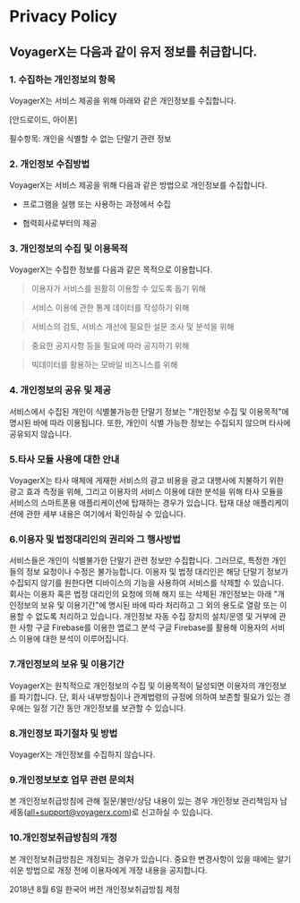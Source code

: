 Privacy Policy
==============
VoyagerX는 다음과 같이 유저 정보를 취급합니다.
---------------------------------------

### 1. 수집하는 개인정보의 항목
VoyagerX는 서비스 제공을 위해 아래와 같은 개인정보를 수집합니다.

[안드로이드, 아이폰]

필수항목: 개인을 식별할 수 없는 단말기 관련 정보

### 2. 개인정보 수집방법
VoyagerX는 서비스 제공을 위해 다음과 같은 방법으로 개인정보를 수집합니다.

* 프로그램을 실행 또는 사용하는 과정에서 수집

* 협력회사로부터의 제공

### 3. 개인정보의 수집 및 이용목적

VoyagerX는 수집한 정보를 다음과 같은 목적으로 이용합니다.

>이용자가 서비스를 원활히 이용할 수 있도록 돕기 위해

>서비스 이용에 관한 통계 데이터를 작성하기 위해

>서비스의 검토, 서비스 개선에 필요한 설문 조사 및 분석을 위해

>중요한 공지사항 등을 필요에 따라 공지하기 위해

>빅데이터를 활용하는 모바일 비즈니스를 위해

### 4. 개인정보의 공유 및 제공
서비스에서 수집된 개인이 식별불가능한 단말기 정보는 "개인정보 수집 및 이용목적"에 명시된 바에 따라 이용됩니다. 또한, 개인이 식별 가능한 정보는 수집되지 않으며 타사에 공유되지 않습니다.

### 5.타사 모듈 사용에 대한 안내
VoyagerX는 타사 매체에 게재한 서비스의 광고 비용을 광고 대행사에 지불하기 위한 광고 효과 측정을 위해, 그리고 이용자의 서비스 이용에 대한 분석을 위해 타사 모듈을 서비스의 스마트폰용 애플리케이션에 탑재하는 경우가 있습니다. 탑재 대상 애플리케이션에 관한 세부 내용은 여기에서 확인하실 수 있습니다.

### 6.이용자 및 법정대리인의 권리와 그 행사방법
서비스들은 개인이 식별불가한 단말기 관련 정보만 수집합니다. 그러므로, 특정한 개인들의 정보 요청이나 수정은 불가능합니다.
이용자 및 법정 대리인은 해당 단말기 정보가 수집되지 않기를 원한다면 디바이스의 기능을 사용하여 서비스를 삭제할 수 있습니다.
회사는 이용자 혹은 법정 대리인의 요청에 의해 해지 또는 삭제된 개인정보는 아래 "개인정보의 보유 및 이용기간"에 명시된 바에 따라 처리하고 그 외의 용도로 열람 또는 이용할 수 없도록 처리하고 있습니다.
개인정보 자동 수집 장치의 설치/운영 및 거부에 관한 사항
구글 Firebase를 이용한 앱로그 분석
구글 Firebase를 활용해 이용자의 서비스 이용에 대한 분석이 이루어집니다.

### 7.개인정보의 보유 및 이용기간
VoyagerX는 원칙적으로 개인정보의 수집 및 이용목적이 달성되면 이용자의 개인정보를 파기합니다. 단, 회사 내부방침이나 관계법령의 규정에 의하여 보존할 필요가 있는 경우에는 일정 기간 동안 개인정보를 보관할 수 있습니다.

### 8.개인정보 파기절차 및 방법
VoyagerX는 개인정보를 수집하지 않습니다.

### 9.개인정보보호 업무 관련 문의처
본 개인정보취급방침에 관해 질문/불만/상담 내용이 있는 경우 개인정보 관리책임자 남세동(all+support@voyagerx.com)로 신고하실 수 있습니다.

### 10.개인정보취급방침의 개정
본 개인정보취급방침은 개정되는 경우가 있습니다. 중요한 변경사항이 있을 때에는 알기 쉬운 방법으로 개정 전에 이용자에게 개정 내용을 공지합니다.

2018년 8월 6일 한국어 버전 개인정보취급방침 제정
